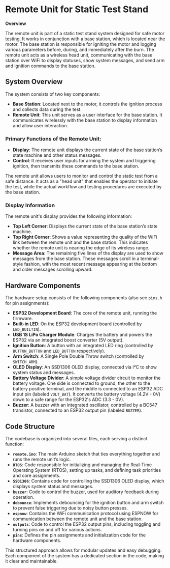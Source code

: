 
# Remote Unit for Static Test Stand

**Overview**

The remote unit is part of a static test stand system designed for safe motor testing. It works in conjunction with a base station, which is located near the motor. The base station is responsible for igniting the motor and logging various parameters before, during, and immediately after the burn. The remote unit acts as a wireless head unit, communicating with the base station over WiFi to display statuses, show system messages, and send arm and ignition commands to the base station.

## System Overview

The system consists of two key components:

- **Base Station**: Located next to the motor, it controls the ignition process and collects data during the test.
- **Remote Unit**: This unit serves as a user interface for the base station. It communicates wirelessly with the base station to display information and allow user interaction.

### Primary Functions of the Remote Unit:
- **Display**: The remote unit displays the current state of the base station’s state machine and other status messages.
- **Control**: It receives user inputs for arming the system and triggering ignition, then transmits these commands to the base station.

The remote unit allows users to monitor and control the static test from a safe distance. It acts as a "head unit" that enables the operator to initiate the test, while the actual workflow and testing procedures are executed by the base station.

### Display Information

The remote unit's display provides the following information:
- **Top Left Corner**: Displays the current state of the base station’s state machine.
- **Top Right Corner**: Shows a value representing the quality of the WiFi link between the remote unit and the base station. This indicates whether the remote unit is nearing the edge of its wireless range.
- **Message Area**: The remaining five lines of the display are used to show messages from the base station. These messages scroll in a terminal-style fashion, with the most recent message appearing at the bottom and older messages scrolling upward.

## Hardware Components

The hardware setup consists of the following components (also see `pins.h` for pin assignments):

- **ESP32 Development Board**: The core of the remote unit, running the firmware.
- **Built-in LED**: On the ESP32 development board (controlled by `LED_BUILTIN`).
- **USB 1S LiPo Charger Module**: Charges the battery and powers the ESP32 via an integrated boost converter (5V output).
- **Ignition Button**: A button with an integrated LED ring (controlled by `BUTTON_BUTTON` and `LED_BUTTON` respectively).
- **Arm Switch**: A Single Pole Double Throw switch (controlled by `SWITCH_ARM`).
- **OLED Display**: An SSD1306 OLED display, connected via I²C to show system status and messages.
- **Battery Voltage Divider**: A simple voltage divider circuit to monitor the battery voltage. One side is connected to ground, the other to the battery positive terminal, and the middle is connected to an ESP32 ADC input pin (labeled `VOLT_BAT`). It converts the battery voltage (4.2V - 0V) down to a safe range for the ESP32's ADC (3.3 - 0V).
- **Buzzer**: A buzzer with an integrated oscillator, controlled by a BC547 transistor, connected to an ESP32 output pin (labeled `BUZZER`).

## Code Structure

The codebase is organized into several files, each serving a distinct function:

- **`remote.ino`**: The main Arduino sketch that ties everything together and runs the remote unit’s logic.
- **`RTOS`**: Code responsible for initializing and managing the Real-Time Operating System (RTOS), setting up tasks, and defining task priorities and core assignments.
- **`SSD1306`**: Contains code for controlling the SSD1306 OLED display, which displays system status and messages.
- **`buzzer`**: Code to control the buzzer, used for auditory feedback during operation.
- **`debounce`**: Implements debouncing for the ignition button and arm switch to prevent false triggering due to noisy button presses.
- **`espnow`**: Contains the WiFi communication protocol using ESPNOW for communication between the remote unit and the base station.
- **`outputs`**: Code to control the ESP32 output pins, including toggling and turning pins on and off for various actions.
- **`pins`**: Defines the pin assignments and initialization code for the hardware components.

This structured approach allows for modular updates and easy debugging. Each component of the system has a dedicated section in the code, making it clear and maintainable.
